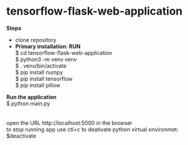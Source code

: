 # tensorflow-flask-web-application
**Steps**<br/>
- clone repository<br/>
- **Primary installation: RUN**<br/>
$ cd tensorflow-flask-web-application <br/>
$ python3 -m venv venv <br/>
$ . venv/bin/activate <br/>
$ pip install numpy <br/>
$ pip install tensorflow <br/>
$ pip install pillow <br/>

**Run the application**<br/>
$ python main.py <br/>
<br/>
<br/>
open the URL http://localhost:5000 in the browser <br/>
to stop running app use ctl+c
to deativate python virtual environmet: $deactivate <br/>
